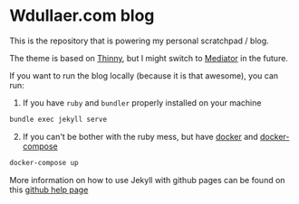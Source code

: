 # Wdullaer.com blog

This is the repository that is powering my personal scratchpad / blog.

The theme is based on [Thinny](http://github.com/camporez/Thinny.git), but I might switch to [Mediator](https://github.com/dirkfabisch/mediator) in the future.

If you want to run the blog locally (because it is that awesome), you can run:

1. If you have `ruby` and `bundler` properly installed on your machine

  ```bash
  bundle exec jekyll serve
  ```
2. If you can't be bother with the ruby mess, but have [docker](https://docker.com) and [docker-compose](https://github.com/docker/compose)

  ```bash
  docker-compose up
  ```

More information on how to use Jekyll with github pages can be found on this [github help page](https://help.github.com/articles/using-jekyll-with-pages/)
